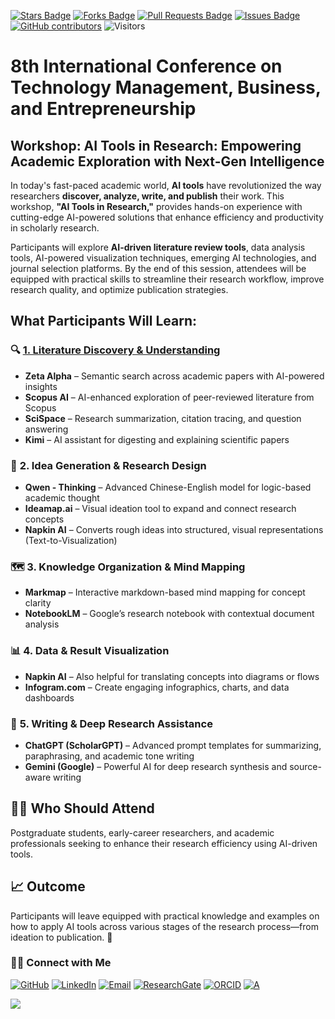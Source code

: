 <a href="https://github.com/drshahizan/short-course/stargazers"><img src="https://img.shields.io/github/stars/drshahizan/short-course" alt="Stars Badge"/></a>
<a href="https://github.com/drshahizan/short-course/network/members"><img src="https://img.shields.io/github/forks/drshahizan/short-course" alt="Forks Badge"/></a>
<a href="https://github.com/drshahizan/short-course/pulls"><img src="https://img.shields.io/github/issues-pr/drshahizan/short-course" alt="Pull Requests Badge"/></a>
<a href="https://github.com/drshahizan/short-course"><img src="https://img.shields.io/github/issues/drshahizan/short-course" alt="Issues Badge"/></a>
<a href="https://github.com/drshahizan/short-course/graphs/contributors"><img alt="GitHub contributors" src="https://img.shields.io/github/contributors/drshahizan/short-course?color=2b9348"></a>
![Visitors](https://api.visitorbadge.io/api/visitors?path=https%3A%2F%2Fgithub.com%2Fdrshahizan%2Fshort-course&labelColor=%23d9e3f0&countColor=%23697689&style=flat)

# 8th International Conference on Technology Management, Business, and Entrepreneurship

## **Workshop: AI Tools in Research: Empowering Academic Exploration with Next-Gen Intelligence**  

In today's fast-paced academic world, **AI tools** have revolutionized the way researchers **discover, analyze, write, and publish** their work. This workshop, **"AI Tools in Research,"** provides hands-on experience with cutting-edge AI-powered solutions that enhance efficiency and productivity in scholarly research.  

Participants will explore **AI-driven literature review tools**, data analysis tools, AI-powered visualization techniques, emerging AI technologies, and journal selection platforms. By the end of this session, attendees will be equipped with practical skills to streamline their research workflow, improve research quality, and optimize publication strategies.  

## **What Participants Will Learn:**  

### 🔍 **[1. Literature Discovery & Understanding](.materials/)**
* **Zeta Alpha** – Semantic search across academic papers with AI-powered insights
* **Scopus AI** – AI-enhanced exploration of peer-reviewed literature from Scopus
* **SciSpace** – Research summarization, citation tracing, and question answering
* **Kimi** – AI assistant for digesting and explaining scientific papers

### 🧠 **2. Idea Generation & Research Design**
* **Qwen - Thinking** – Advanced Chinese-English model for logic-based academic thought
* **Ideamap.ai** – Visual ideation tool to expand and connect research concepts
* **Napkin AI** – Converts rough ideas into structured, visual representations (Text-to-Visualization)

### 🗺️ **3. Knowledge Organization & Mind Mapping**
* **Markmap** – Interactive markdown-based mind mapping for concept clarity
* **NotebookLM** – Google’s research notebook with contextual document analysis

### 📊 **4. Data & Result Visualization**
* **Napkin AI** – Also helpful for translating concepts into diagrams or flows
* **Infogram.com** – Create engaging infographics, charts, and data dashboards

### 🤖 **5. Writing & Deep Research Assistance**
* **ChatGPT (ScholarGPT)** – Advanced prompt templates for summarizing, paraphrasing, and academic tone writing
* **Gemini (Google)** – Powerful AI for deep research synthesis and source-aware writing


## 👩‍💻 Who Should Attend
Postgraduate students, early-career researchers, and academic professionals seeking to enhance their research efficiency using AI-driven tools.

## 📈 Outcome
Participants will leave equipped with practical knowledge and examples on how to apply AI tools across various stages of the research process—from ideation to publication. 🚀


### 🙌🏻 Connect with Me
<p align="left">
    <a href="https://github.com/drshahizan" target="_blank"><img alt="GitHub" src="https://img.shields.io/badge/-@drshahizan-181717?style=flat-square&logo=GitHub&logoColor=white"></a>
    <a href="https://www.linkedin.com/in/drshahizan" target="_blank"><img alt="LinkedIn" src="https://img.shields.io/badge/-drshahizan-blue?style=flat-square&logo=Linkedin&logoColor=white&link=https://www.linkedin.com/in/drshahizan/"></a>
    <a href="mailto:shahizan@utm.my" target="_blank"><img alt="Email" src="https://img.shields.io/badge/-shahizan@utm.my-c14438?style=flat-square&logo=Gmail&logoColor=white&link=mailto:shahizan@utm.my.com"></a>
    <a href="https://www.researchgate.net/profile/Mohd-Othman-28" target="_blank"><img alt="ResearchGate" src="https://img.shields.io/badge/-ResearchGate-00CCBB?style=flat-square&logo=ResearchGate&logoColor=white"></a>
    <a href="https://orcid.org/0000-0003-4261-1873" target="_blank"><img alt="ORCID" src="https://img.shields.io/badge/-ORCID-A6CE39?style=flat-square&logo=ORCID&logoColor=white"></a> 
 <a href="https://visitorbadge.io/status?path=https%3A%2F%2Fgithub.com%2Fdrshahizan" target="_blank"><img alt="A" src="https://api.visitorbadge.io/api/visitors?path=https%3A%2F%2Fgithub.com%2Fdrshahizan&labelColor=%23697689&countColor=%23555555&style=plastic"></a>
 
![](https://hit.yhype.me/github/profile?user_id=81284918)
</p>

